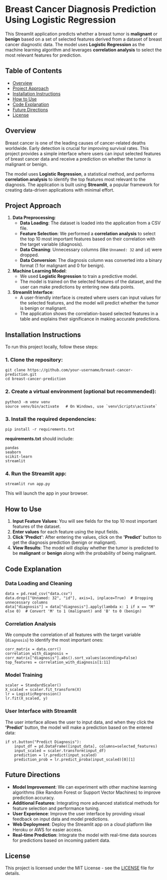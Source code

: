    <h1>Breast Cancer Diagnosis Prediction Using Logistic Regression</h1>
    <p>This Streamlit application predicts whether a breast tumor is <strong>malignant</strong> or <strong>benign</strong> based on a set of selected features derived from a dataset of breast cancer diagnostic data. The model uses <strong>Logistic Regression</strong> as the machine learning algorithm and leverages <strong>correlation analysis</strong> to select the most relevant features for prediction.</p>
    <h2>Table of Contents</h2>
    <ul>
        <li><a href="#overview">Overview</a></li>
        <li><a href="#project-approach">Project Approach</a></li>
        <li><a href="#installation-instructions">Installation Instructions</a></li>
        <li><a href="#how-to-use">How to Use</a></li>
        <li><a href="#code-explanation">Code Explanation</a></li>
        <li><a href="#future-directions">Future Directions</a></li>
        <li><a href="#license">License</a></li>
    </ul>
    <h2 id="overview">Overview</h2>
    <p>Breast cancer is one of the leading causes of cancer-related deaths worldwide. Early detection is crucial for improving survival rates. This project provides a simple interface where users can input selected features of breast cancer data and receive a prediction on whether the tumor is malignant or benign.</p>
    <p>The model uses <strong>Logistic Regression</strong>, a statistical method, and performs <strong>correlation analysis</strong> to identify the top features most relevant to the diagnosis. The application is built using <strong>Streamlit</strong>, a popular framework for creating data-driven applications with minimal effort.</p>
    <h2 id="project-approach">Project Approach</h2>
    <ol>
        <li><strong>Data Preprocessing</strong>:
            <ul>
                <li><strong>Data Loading</strong>: The dataset is loaded into the application from a CSV file.</li>
                <li><strong>Feature Selection</strong>: We performed a <strong>correlation analysis</strong> to select the top 10 most important features based on their correlation with the target variable (diagnosis).</li>
                <li><strong>Data Cleaning</strong>: Unnecessary columns (like <code>Unnamed: 32</code> and <code>id</code>) were dropped.</li>
                <li><strong>Data Conversion</strong>: The diagnosis column was converted into a binary format (1 for malignant and 0 for benign).</li>
            </ul>
        </li>
        <li><strong>Machine Learning Model</strong>:
            <ul>
                <li>We used <strong>Logistic Regression</strong> to train a predictive model.</li>
                <li>The model is trained on the selected features of the dataset, and the user can make predictions by entering new data points.</li>
            </ul>
        </li>
        <li><strong>Streamlit Interface</strong>:
            <ul>
                <li>A user-friendly interface is created where users can input values for the selected features, and the model will predict whether the tumor is benign or malignant.</li>
                <li>The application shows the correlation-based selected features in a table and explains their significance in making accurate predictions.</li>
            </ul>
        </li>
    </ol>
    <h2 id="installation-instructions">Installation Instructions</h2>
    <p>To run this project locally, follow these steps:</p>
    <h3>1. Clone the repository:</h3>
    <pre><code>git clone https://github.com/your-username/breast-cancer-prediction.git
cd breast-cancer-prediction</code></pre>
    <h3>2. Create a virtual environment (optional but recommended):</h3>
    <pre><code>python3 -m venv venv
source venv/bin/activate   # On Windows, use `venv\Scripts\activate`</code></pre>   
    <h3>3. Install the required dependencies:</h3>
    <pre><code>pip install -r requirements.txt</code></pre>    
    <p><strong>requirements.txt</strong> should include:</p>
    <pre><code>pandas
seaborn
scikit-learn
streamlit</code></pre>
    <h3>4. Run the Streamlit app:</h3>
    <pre><code>streamlit run app.py</code></pre>
    <p>This will launch the app in your browser.</p>
    <h2 id="how-to-use">How to Use</h2>
    <ol>
        <li><strong>Input Feature Values</strong>: You will see fields for the top 10 most important features of the dataset.</li>
        <li><strong>Enter values</strong> for each feature using the input fields.</li>
        <li><strong>Click 'Predict'</strong>: After entering the values, click on the <strong>'Predict'</strong> button to get the diagnosis prediction (benign or malignant).</li>
        <li><strong>View Results</strong>: The model will display whether the tumor is predicted to be <strong>malignant</strong> or <strong>benign</strong> along with the probability of being malignant.</li>
    </ol>
    <h2 id="code-explanation">Code Explanation</h2>
    <h3>Data Loading and Cleaning</h3>
    <pre><code>data = pd.read_csv("data.csv")
data.drop(["Unnamed: 32", "id"], axis=1, inplace=True)  # Dropping unnecessary columns
data["diagnosis"] = data["diagnosis"].apply(lambda x: 1 if x == "M" else 0)  # Convert 'M' to 1 (malignant) and 'B' to 0 (benign)</code></pre>
    <h3>Correlation Analysis</h3>
    <p>We compute the correlation of all features with the target variable (<code>diagnosis</code>) to identify the most important ones:</p>
    <pre><code>corr_matrix = data.corr()
correlation_with_diagnosis = corr_matrix["diagnosis"].abs().sort_values(ascending=False)
top_features = correlation_with_diagnosis[1:11]</code></pre>
    <h3>Model Training</h3>
    <pre><code>scaler = StandardScaler()
X_scaled = scaler.fit_transform(X)
lr = LogisticRegression()
lr.fit(X_scaled, y)</code></pre>
    <h3>User Interface with Streamlit</h3>
    <p>The user interface allows the user to input data, and when they click the <strong>'Predict'</strong> button, the model will make a prediction based on the entered data:</p>
    <pre><code>if st.button("Predict Diagnosis"):
    input_df = pd.DataFrame([input_data], columns=selected_features)
    input_scaled = scaler.transform(input_df)
    prediction = lr.predict(input_scaled)
    prediction_prob = lr.predict_proba(input_scaled)[0][1]</code></pre>
    <h2 id="future-directions">Future Directions</h2>
    <ul>
        <li><strong>Model Improvement</strong>: We can experiment with other machine learning algorithms (like Random Forest or Support Vector Machines) to improve prediction accuracy.</li>
        <li><strong>Additional Features</strong>: Integrating more advanced statistical methods for feature selection and performance tuning.</li>
        <li><strong>User Experience</strong>: Improve the user interface by providing visual feedback on input data and model predictions.</li>
        <li><strong>Web Deployment</strong>: Deploy the Streamlit app on a cloud platform like Heroku or AWS for easier access.</li>
        <li><strong>Real-time Prediction</strong>: Integrate the model with real-time data sources for predictions based on incoming patient data.</li>
    </ul>
    <h2 id="license">License</h2>
    <p>This project is licensed under the MIT License - see the <a href="LICENSE">LICENSE</a> file for details.</p>

